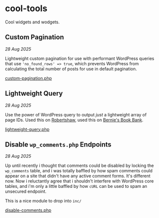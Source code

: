 # cool-tools
Cool widgets and wodgets. 


## Custom Pagination 
*28 Aug 2025*

Lightweight custom pagination for use with performant WordPress queries that use `'no_found_rows' => true`, which prevents WordPress from calculating the total number of posts for use in default pagination. 

[custom-pagination.php](custom-pagination.php)


## Lightweight Query 
*28 Aug 2025*

Use the power of WordPress query to output *just* a lightweight array of page IDs. Used this on [Robertshaw](https://www.robertshaw.com/), used this on [Bernie's Book Bank](https://www.berniesbookbank.org). 

[lightweight-query.php](lightweight-query.php)


## Disable `wp_comments.php` Endpoints 
*28 Aug 2025* 

Up until recently i thought that comments could be disabled by locking the `wp_comments` table, and i was totally baffled by how spam comments could appear on a site that didn't have any active comment forms. It's different now. Now i reluctantly agree that i shouldn't interfere with WordPress core tables, and i'm only a little baffled by how `cURL` can be used to spam an unsecured endpoint. 

This is a nice module to drop into `inc/` 

[disable-comments.php](disable-comments.php)

